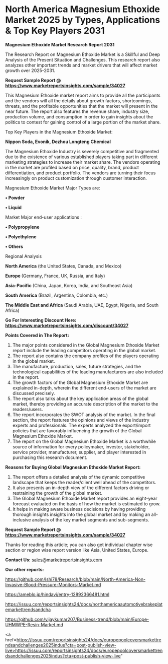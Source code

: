 # North America Magnesium Ethoxide Market 2025 by Types, Applications & Top Key Players 2031

<strong>Magnesium Ethoxide Market Research Report 2031</strong>

The Research Report on Magnesium Ethoxide Market is a Skillful and Deep Analysis of the Present Situation and Challenges. This research report also analyzes other important trends and market drivers that will affect market growth over 2025-2031.

<strong>Request Sample Report @ <a href=https://www.marketreportsinsights.com/sample/34027>https://www.marketreportsinsights.com/sample/34027</a></strong>

This Magnesium Ethoxide market report aims to provide all the participants and the vendors will all the details about growth factors, shortcomings, threats, and the profitable opportunities that the market will present in the near future. The report also features the revenue share, industry size, production volume, and consumption in order to gain insights about the politics to contest for gaining control of a large portion of the market share.

Top Key Players in the Magnesium Ethoxide Market:

<strong>Nippon Soda, Evonik, Dezhou Longteng Chemical</strong>

The Magnesium Ethoxide Industry is severely competitive and fragmented due to the existence of various established players taking part in different marketing strategies to increase their market share. The vendors operating in the market are profiled based on price, quality, brand, product differentiation, and product portfolio. The vendors are turning their focus increasingly on product customization through customer interaction.

Magnesium Ethoxide Market Major Types are:

<strong>•  Powder

•  Liquid</strong>

Market Major end-user applications :

<strong>•  Polypropylene

•  Polyethylene

•  Others</strong>

Regional Analysis

</u><strong><b>North America</b></strong> (the United States, Canada, and Mexico)

<strong><b>Europe </b></strong>(Germany, France, UK, Russia, and Italy)

<strong><b>Asia-Pacific</b></strong> (China, Japan, Korea, India, and Southeast Asia)

<strong><b>South America</b></strong> (Brazil, Argentina, Colombia, etc.)

<strong><b>The Middle East and Africa</b></strong> (Saudi Arabia, UAE, Egypt, Nigeria, and South Africa)

<strong>Go For Interesting Discount Here: <a href=https://www.marketreportsinsights.com/discount/34027>https://www.marketreportsinsights.com/discount/34027</a></strong>

<strong>Points Covered in The Report:</strong>
<ol>
  <li>The major points considered in the Global Magnesium Ethoxide Market report include the leading competitors operating in the global market.</li>
  <li>The report also contains the company profiles of the players operating in the global market.</li>
  <li>The manufacture, production, sales, future strategies, and the technological capabilities of the leading manufacturers are also included in the report.</li>
  <li>The growth factors of the Global Magnesium Ethoxide Market are explained in-depth, wherein the different end-users of the market are discussed precisely.</li>
  <li>The report also talks about the key application areas of the global market, thereby providing an accurate description of the market to the readers/users.</li>
  <li>The report incorporates the SWOT analysis of the market. In the final section, the report features the opinions and views of the industry experts and professionals. The experts analyzed the export/import policies that are favorably influencing the growth of the Global Magnesium Ethoxide Market.</li>
  <li>The report on the Global Magnesium Ethoxide Market is a worthwhile source of information for every policymaker, investor, stakeholder, service provider, manufacturer, supplier, and player interested in purchasing this research document.</li>
</ol>
<strong>Reasons for Buying Global Magnesium Ethoxide Market Report:</strong>

<ol>
  <li>The report offers a detailed analysis of the dynamic competitive landscape that keeps the reader/client well ahead of the competitors.</li>
  <li>It also presents an in-depth view of the different factors driving or restraining the growth of the global market.</li>
  <li>The Global Magnesium Ethoxide Market report provides an eight-year forecast evaluated on the basis of how the market is estimated to grow.</li>
  <li>It helps in making aware business decisions by having providing thorough insights insights into the global market and by making an all-inclusive analysis of the key market segments and sub-segments.</li>
</ol>
<strong>Request Sample Report @ <a href=https://www.marketreportsinsights.com/sample/34027>https://www.marketreportsinsights.com/sample/34027</a></strong>


Thanks for reading this article; you can also get individual chapter wise section or region wise report version like Asia, United States, Europe.

<strong>Contact Us:</strong>
sales@marketreportsinsights.com

<strong>Our other reports:</strong>

<a href=https://github.com/Ishi78/Research/blob/main/North-America-Non-Invasive-Blood-Pressure-Monitors-Market.md>https://github.com/Ishi78/Research/blob/main/North-America-Non-Invasive-Blood-Pressure-Monitors-Market.md</a>

<a href=https://ameblo.jp/hindavi/entry-12892366481.html>https://ameblo.jp/hindavi/entry-12892366481.html</a>

<a href=https://issuu.com/reportsinsights24/docs/northamericaautomotivebrakeplatemarkettrendsandcha>https://issuu.com/reportsinsights24/docs/northamericaautomotivebrakeplatemarkettrendsandcha</a>

<a href=https://github.com/vijaykumar207/Business-trend/blob/main/Europe-UHMWPE-Resin-Market.md>https://github.com/vijaykumar207/Business-trend/blob/main/Europe-UHMWPE-Resin-Market.md</a>

<a href=https://issuu.com/reportsinsights24/docs/europepoolcoversmarkettrendsandchallenges2025indus?cta=post-publish-view-live>https://issuu.com/reportsinsights24/docs/europepoolcoversmarkettrendsandchallenges2025indus?cta=post-publish-view-live</a>"
